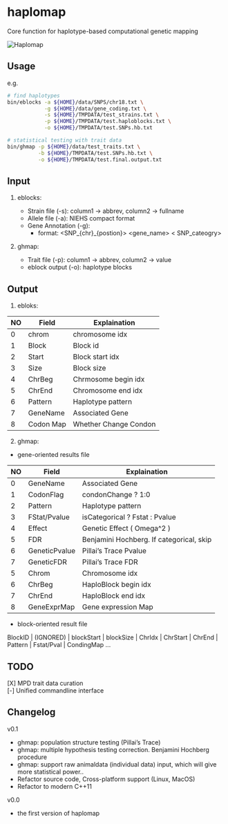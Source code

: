 
# haplomap
Core function for haplotype-based computational genetic mapping  

![Haplomap](https://github.com/zqfang/haplomap/workflows/Haplomap/badge.svg)


## Usage
e.g.
```bash
# find haplotypes
bin/eblocks -a ${HOME}/data/SNPS/chr18.txt \
            -g ${HOME}/data/gene_coding.txt \
            -s ${HOME}/TMPDATA/test_strains.txt \
            -p ${HOME}/TMPDATA/test.haploblocks.txt \
            -o ${HOME}/TMPDATA/test.SNPs.hb.txt

# statistical testing with trait data
bin/ghmap -p ${HOME}/data/test_traits.txt \
          -b ${HOME}/TMPDATA/test.SNPs.hb.txt \
          -o ${HOME}/TMPDATA/test.final.output.txt
```


## Input
1. eblocks:
    - Strain file (-s): column1 -> abbrev, column2 -> fullname
    - Allele file (-a): NIEHS compact format
    - Gene Annotation (-g): 
       - format: <SNP_{chr}_{postion}>  <gene_name>  < SNP_cateogry> 

2. ghmap:
    - Trait file (-p):  column1 -> abbrev, column2 -> value
    - eblock output (-o): haplotype blocks

## Output

1. ebloks:

| NO | Field | Explaination |
|--- | ---- | ------------ |
|0 |chrom | chromosome idx      |
|1 |Block | Block id            |
|2 |Start | Block start idx     |
|3 |Size  | Block size          |
|4 |ChrBeg| Chrmosome begin idx |
|5 |ChrEnd| Chromosome end idx  |
|6 |Pattern | Haplotype pattern |
|7 |GeneName| Associated Gene   |
|8 |Codon Map | Whether Change Condon |

2. ghmap:
  * gene-oriented results file

| NO |Field | Explaination |
|---| ---- | ------------ |
|0 |GeneName   | Associated Gene     |
|1 |CodonFlag  | condonChange ? 1:0  |
|2 |Pattern    | Haplotype pattern   |
|3 |FStat/Pvalue | isCategorical ? Fstat : Pvalue |
|4 |Effect     | Genetic Effect ( Omega^2 )   |
|5 |FDR        | Benjamini Hochberg. If categorical, skip |
|6 |GeneticPvalue | Pillai’s Trace Pvalue |
|7 |GeneticFDR |   Pillai’s Trace FDR |
|5 |Chrom      | Chromosome idx      |
|6 |ChrBeg     | HaploBlock begin idx|
|7 |ChrEnd     | HaploBlock end idx  |
|8 |GeneExprMap| Gene expression Map |

  * block-oriented result file

BlockID | (IGNORED) | blockStart | blockSize | ChrIdx | ChrStart | ChrEnd | Pattern | Fstat/Pval | CondingMap ...

## TODO
[X] MPD trait data curation  
[-] Unified commandline interface 

## Changelog
v0.1
* ghmap: population structure testing (Pillai’s Trace)
* ghmap: multiple hypothesis testing correction. Benjamini Hochberg procedure
* ghmap: support raw animaldata (individual data) input, which will give more statistical power..
* Refactor source code, Cross-platform support (Linux, MacOS)
* Refactor to modern C++11

v0.0
* the first version of haplomap